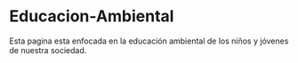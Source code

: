 # Educacion-Ambiental
Esta pagina esta enfocada en la educación ambiental de los niños y jóvenes de nuestra sociedad.
